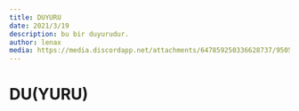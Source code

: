 ```yaml
---
title: DUYURU
date: 2021/3/19
description: bu bir duyurudur.
author: lenax
media: https://media.discordapp.net/attachments/647859250336628737/950501130692075590/wallhaven-9mkp2k.jpg?width=953&height=440
---
```


# DU(YURU)

<script src="https://gist.github.com/llenax/84e348f11c6a76f490572e1c1e08f019.js"></script>